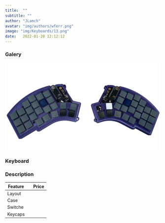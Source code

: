```yaml
---
title:  ""
subtitle: ""
author: "JLamch"
avatar: "img/authors/wferr.png"
image: "img/Keyboards/13.png"
date:   2022-01-20 12:12:12
---
```

### Galery
![](img/keyboards/13.png)
 
### Keyboard


### Description


|   Feature     |               | Price  |
| ------------- |:-------------:| -----: |
| Layout        |       |        |
| Case          |       |        |
| Switche       |       |        |
| Keycaps       |       |        |